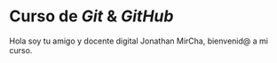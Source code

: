 # Curso de _Git_ & _GitHub_

Hola soy tu amigo y docente digital Jonathan MirCha, bienvenid@ a mi curso.
